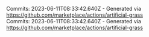 Commits: 2023-06-11T08:33:42.640Z - Generated via https://github.com/marketplace/actions/artificial-grass
<br>
Commits: 2023-06-11T08:33:42.640Z - Generated via https://github.com/marketplace/actions/artificial-grass
<br>
